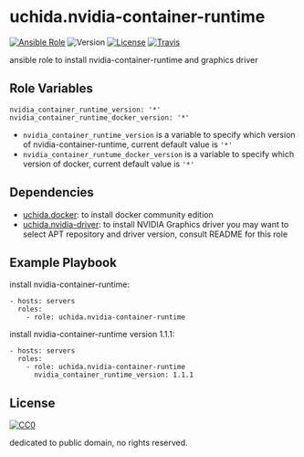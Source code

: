 uchida.nvidia-container-runtime
===============================

[![Ansible Role](https://img.shields.io/ansible/role/24081.svg?maxAge=2592000)](https://galaxy.ansible.com/uchida/nvidia-container-runtime/)
![Version](https://img.shields.io/github/tag/uchida/ansible-role-nvidia-container-runtime.svg)
[![License](https://img.shields.io/github/license/uchida/ansible-role-nvidia-container-runtime.svg?maxAge=2592000)](https://tldrlegal.com/license/creative-commons-cc0-1.0-universal)
[![Travis](https://img.shields.io/travis/uchida/ansible-role-nvidia-container-runtime.svg)](https://travis-ci.org/uchida/ansible-role-nvidia-container-runtime)

ansible role to install nvidia-container-runtime and graphics driver

Role Variables
--------------

```
nvidia_container_runtime_version: '*'
nvidia_container_runtime_docker_version: '*'
```

- `nvidia_container_runtime_version` is a variable to specify which version of nvidia-container-runtime, current default value is `'*'`
- `nvidia_container_runtume_docker_version` is a variable to specify which version of docker, current default value is `'*'`

Dependencies
------------

- [uchida.docker](https://galaxy.ansible.com/uchida/docker/): to install docker community edition
- [uchida.nvidia-driver](https://galaxy.ansible.com/uchida/nvidia-driver/): to install NVIDIA Graphics driver
  you may want to select APT repository and driver version, consult README for this role

Example Playbook
----------------

install nvidia-container-runtime:

```
- hosts: servers
  roles:
    - role: uchida.nvidia-container-runtime
```

install nvidia-container-runtime version 1.1.1:

```
- hosts: servers
  roles:
    - role: uchida.nvidia-container-runtime
      nvidia_container_runtime_version: 1.1.1
```

License
-------

[![CC0](http://i.creativecommons.org/p/zero/1.0/88x31.png "CC0")](http://creativecommons.org/publicdomain/zero/1.0/deed)

dedicated to public domain, no rights reserved.
